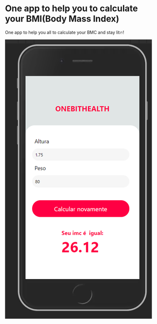 # One app to help you to calculate your BMI(Body Mass Index)
One app to help you all to calculate your BMC and stay lit🔥!

![alt text](https://github.com/BrazillianBeast/OneBitHealth-App/blob/main/assets/screenshot.png?raw=true)
